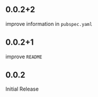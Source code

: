 ## 0.0.2+2

improve information in `pubspec.yaml`

## 0.0.2+1

improve `README`

## 0.0.2

Initial Release
